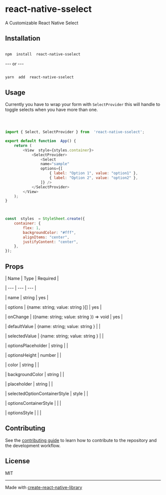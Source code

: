 
  

# react-native-sselect

 
A Customizable React Native Select
 

## Installation

  
  

```sh

npm  install  react-native-sselect

```

  

--- or ---

  

```sh

yarn  add  react-native-sselect

```

  

  

## Usage

Currently you have to wrap your form with `SelectProvider` this will handle to toggle selects when you have more than one.

  

```js

  

import { Select, SelectProvider } from  'react-native-sselect';

export default function  App() {
	return (
		<View  style={styles.container}>
			<SelectProvider>
				<Select
				name="sample"
				options={[
					{ label: "Option 1", value: "option1" },
					{ label: "Option 2", value: "option2" },
				]} />
			</SelectProvider>
		</View>
	);
}

  

const  styles  = StyleSheet.create({
	container: {
		flex: 1,
		backgroundColor: "#fff",
		alignItems: "center",
		justifyContent: "center",
	},
});

```

  
## Props

| Name | Type | Required |

| --- | --- | --- |

| name | string | yes |

| options | {name: string; value: string }[] | yes |

| onChange | ({name: string; value: string }) ⇒ void | yes |

| defaultValue | {name: string; value: string } | |

| selectedValue | {name: string; value: string } | |

| optionsPlaceholder | string | |

| optionsHeight | number | |

| color | string | |

| backgroundColor | string | |

| placeholder | string | |

| selectedOptionContainerStyle | style | |

| optionsContainerStyle | | |

| optionsStyle | | |




## Contributing

  

  

See the [contributing guide](CONTRIBUTING.md) to learn how to contribute to the repository and the development workflow.

  

  

## License

MIT

---

Made with [create-react-native-library](https://github.com/callstack/react-native-builder-bob)